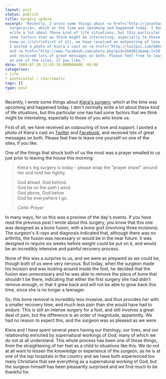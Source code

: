 ```yaml
---
layout: post
status: publish
title: Surgery update
excerpt: "Recently, I wrote some things about <a href=\"http://jonathanstegall.com/2009/07/14/surgery-and-miracles/\">Kiera's
  surgery</a>, which at the time was upcoming and happened today. I don't normally
  write a lot about these kind of life situations, but this particular one has had
  some factors that we think might be interesting, especially to those of you who
  know us.\r\n\r\nFirst of all, we have received an outpouring of love and support.
  I posted a photo of Kiera's cast on <a href=\"http://twitpic.com/b0k04\">Twitter</a>
  and <a href=\"http://www.facebook.com/photo.php?pid=2669813&amp;l=20f3187115&amp;id=725425355\">Facebook</a>,
  and received lots of great messages on both. Please feel free to leave one yourself
  on one of the sites, if you like."
date: 2009-07-20 21:43:19.000000000 -04:00
categories:
- life
- pentecostal / charismatic
tags: []
type: post
---
```

Recently, I wrote some things about <a href="http://jonathanstegall.com/2009/07/14/surgery-and-miracles/">Kiera's surgery</a>, which at the time was upcoming and happened today. I don't normally write a lot about these kind of life situations, but this particular one has had some factors that we think might be interesting, especially to those of you who know us.

First of all, we have received an outpouring of love and support. I posted a photo of Kiera's cast on <a href="http://twitpic.com/b0k04">Twitter</a> and <a href="http://www.facebook.com/photo.php?pid=2669813&amp;l=20f3187115&amp;id=725425355">Facebook</a>, and received lots of great messages on both. Please feel free to leave one yourself on one of the sites, if you like.

One of the things that struck both of us the most was a prayer emailed to us just prior to leaving the house this morning:

<blockquote><p>Kiera's leg surgery is today - please wrap the "prayer shawl" around her and hold her tightly.</p>
<p>God ahead, God behind.<br />
God be on the path I wind.<br />
God above, God below<br />
God be everywhere I go.</p>
<cite>Celtic Prayer</cite></blockquote>

In many ways, for us this was a preview of the day's events. If you have read the previous post I wrote about this surgery, you know that this one was designed as a bone fusion, with a bone graf (involving three incisions). The surgeon's X-rays and diagnosis indicated that, although there was no arthritis, the fusion was necessary or would be in the near future. It was designed to require six weeks before weight could be put on it, and would be an incredibly intensive and painful recovery process.

None of this was a surprise to us, and we were as prepared as we could be, though both of us were very nervous. But today, when the surgeon made his incision and was looking around inside the foot, he decided that the fusion was unnecessary and he was able to remove the piece of bone that shouldn't be there, indicating that either the first surgery she had didn't remove enough, or that it grew back and will not be able to grow back this time, since she is no longer a teenager.

So, this bone removal is incredibly less invasive, and thus provides her with a smaller recovery time, and much less pain than she would have had to endure. This is still an intense surgery for a foot, and still involves a great deal of pain, but the difference is an order of magnitude, apparently. We had no reason to expect this, and the surgeon was as pleased as we were.

Kiera and I have spent several years having our theology, our lives, and our relationship enriched by supernatural workings of God, many of which we do not at all understand. This whole process has been one of those things, from the straightening of her feet as a child to situations like this. We do not at all want to lessen the knowledge or experience of the surgeon, as he is at one of the top hospitals in the country and we have both experienced too many Christians that see everything as a supernatural working of God, but the surgeon himself has been pleasantly surprised and we find much to be thankful for.
